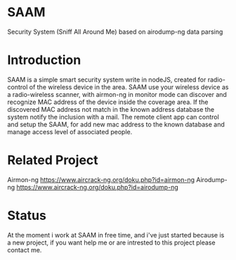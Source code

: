 # SAAM
Security System (Sniff All Around Me) based on airodump-ng data parsing

# Introduction

SAAM is a simple smart security system write in nodeJS, created for radio-control of the wireless device in the area. SAAM use your wireless device as a radio-wireless scanner, with airmon-ng in monitor mode can discover and recognize MAC address of the device inside the coverage area. If the discovered MAC address not match in the known address database the system notify the inclusion with a mail. The remote client app can control and setup the SAAM, for add new mac address to the known database and manage access level of associated people.

# Related Project 

Airmon-ng    https://www.aircrack-ng.org/doku.php?id=airmon-ng
Airodump-ng  https://www.aircrack-ng.org/doku.php?id=airodump-ng


# Status

At the moment i work at SAAM in free time, and i've just started because is a new project, if you want help me or are intrested to this project please contact me. 
